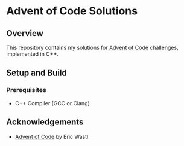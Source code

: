 # Advent of Code Solutions

## Overview
This repository contains my solutions for [Advent of Code](https://adventofcode.com/) challenges, implemented in C++.

## Setup and Build

### Prerequisites
- C++ Compiler (GCC or Clang)

## Acknowledgements
- [Advent of Code](https://adventofcode.com/) by Eric Wastl
